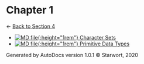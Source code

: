 # Chapter 1

← [Back to Section 4](..)

- [![MD file](https://img.icons8.com/windows/512/4a90e2/regular-document.png){:height="1rem"} Character Sets](character_sets.html)
- [![MD file](https://img.icons8.com/windows/512/4a90e2/regular-document.png){:height="1rem"} Primitive Data Types](primitive_data_types.html)

Generated by AutoDocs version 1.0.1 © Starwort, 2020
